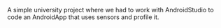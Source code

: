 A simple university project where we had to work with AndroidStudio to code an AndroidApp that uses sensors and profile it.
